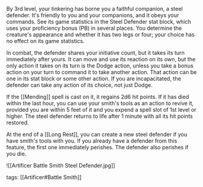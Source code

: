 By 3rd level, your tinkering has borne you a faithful companion, a steel defender. It's friendly to you and your companions, and it obeys your commands. See its game statistics in the Steel Defender stat block, which uses your proficiency bonus (PB) in several places. You determine the creature's appearance and whether it has two legs or four; your choice has no effect on its game statistics.

In combat, the defender shares your initiative count, but it takes its turn immediately after yours. It can move and use its reaction on its own, but the only action it takes on its turn is the Dodge action, unless you take a bonus action on your turn to command it to take another action. That action can be one in its stat block or some other action. If you are incapacitated, the defender can take any action of its choice, not just Dodge.

If the [[Mending]] spell is cast on it, it regains 2d6 hit points. If it has died within the last hour, you can use your smith's tools as an action to revive it, provided you are within 5 feet of it and you expend a spell slot of 1st level or higher. The steel defender returns to life after 1 minute with all its hit points restored.

At the end of a [[Long Rest]], you can create a new steel defender if you have smith's tools with you. If you already have a defender from this feature, the first one immediately perishes. The defender also perishes if you die.

![[Artificer Battle Smith Steel Defender.jpg]]

tags: [[Artificer#Battle Smith]]